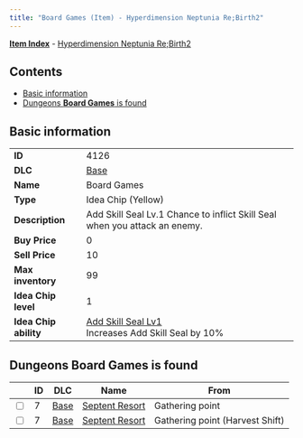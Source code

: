 ```yaml
---
title: "Board Games (Item) - Hyperdimension Neptunia Re;Birth2"
---
```


[**Item Index**](/neptunia/rb2/item/index.html) - [Hyperdimension Neptunia Re;Birth2](/neptunia/rb2)

## Contents

- [Basic information](#basic-information)
- [Dungeons **Board Games** is found](#dungeons-board-games-is-found)

## Basic information

|   |   |
| -- | -- |
| **ID** | 4126 |
| **DLC** | [Base](/neptunia/rb2/dlc/0-base.html) |
| **Name** | Board Games |
| **Type** | Idea Chip (Yellow) |
| **Description** | Add Skill Seal Lv.1 Chance to inflict Skill Seal when you attack an enemy. |
| **Buy Price** | 0 |
| **Sell Price** | 10 |
| **Max inventory** | 99 |
| **Idea Chip level** | 1 |
| **Idea Chip ability** | [Add Skill Seal Lv1](/neptunia/rb2/ability/0-9525-add-skill-seal-lv1.html)<br />Increases Add Skill Seal by 10% |

## Dungeons **Board Games** is found

|    | ID | DLC | Name | From |
| -- | -- | --- | ---- | ---- |
| <input type="checkbox" id="rb2-dungeon-0-7" class="trackbox" /> | 7 | [Base](/neptunia/rb2/dlc/0-base.html) | [Septent Resort](/neptunia/rb2/dungeon/0-7-septent-resort.html) | Gathering point |
| <input type="checkbox" id="rb2-dungeon-0-7" class="trackbox" /> | 7 | [Base](/neptunia/rb2/dlc/0-base.html) | [Septent Resort](/neptunia/rb2/dungeon/0-7-septent-resort.html) | Gathering point (Harvest Shift) |
